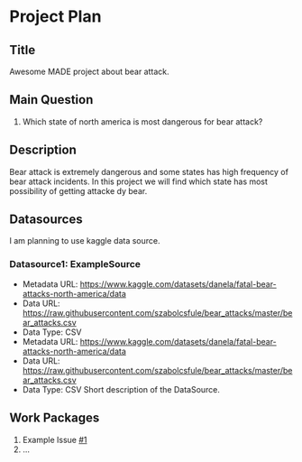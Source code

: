 # Project Plan

## Title
<!-- Give your project a short title. -->
Awesome MADE project about bear attack.

## Main Question

<!-- Think about one main question you want to answer based on the data. -->
1. Which state of north america is most dangerous for bear attack?

## Description

<!-- Describe your data science project in max. 200 words. Consider writing about why and how you attempt it. -->
Bear attack is extremely dangerous and some states has high frequency of bear attack incidents. In this project we will find which state has most possibility of getting attacke dy bear.

## Datasources

<!-- Describe each datasources you plan to use in a section. Use the prefic "DatasourceX" where X is the id of the datasource. -->
I am planning to use kaggle data source.

### Datasource1: ExampleSource
* Metadata URL: https://www.kaggle.com/datasets/danela/fatal-bear-attacks-north-america/data
* Data URL: https://raw.githubusercontent.com/szabolcsfule/bear_attacks/master/bear_attacks.csv
* Data Type: CSV
* Metadata URL: https://www.kaggle.com/datasets/danela/fatal-bear-attacks-north-america/data
* Data URL: https://raw.githubusercontent.com/szabolcsfule/bear_attacks/master/bear_attacks.csv
* Data Type: CSV
Short description of the DataSource.

## Work Packages

<!-- List of work packages ordered sequentially, each pointing to an issue with more details. -->

1. Example Issue [#1][i1]
2. ...

[i1]: https://github.com/jvalue/made-template/issues/1
